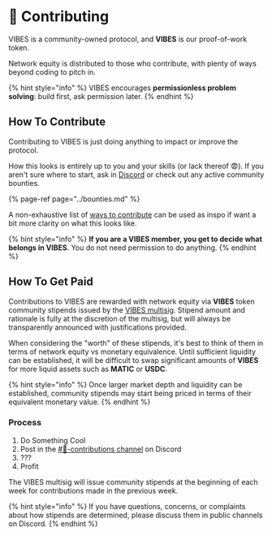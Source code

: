 # 💪 Contributing

VIBES is a community-owned protocol, and **VIBES** is our proof-of-work token. 

Network equity is distributed to those who contribute, with plenty of ways beyond coding to pitch in.

{% hint style="info" %}
VIBES encourages **permissionless problem solving**: build first, ask permission later. 
{% endhint %}

## How To Contribute

Contributing to VIBES is just doing anything to impact or improve the protocol. 

How this looks is entirely up to you and your skills \(or lack thereof 😨\). If you aren't sure where to start, ask in [Discord](https://discord.gg/qDrsjcGR2F) or check out any active community bounties.

{% page-ref page="../bounties.md" %}

A non-exhaustive list of [ways to contribute](ways-to-contribute.md) can be used as inspo if want a bit more clarity on what this looks like.

{% hint style="info" %}
**If you are a VIBES member, you get to decide what belongs in VIBES**. You do not need permission to do anything.
{% endhint %}

## How To Get Paid

Contributions to VIBES are rewarded with network equity via **VIBES** token community stipends issued by the [VIBES multisig](../governance.md#vibes-multisig). Stipend amount and rationale is fully at the discretion of the multisig, but will always be transparently announced with justifications provided.

When considering the "worth" of these stipends, it's best to think of them in terms of network equity vs monetary equivalence. Until sufficient liquidity can be established, it will be difficult to swap significant amounts of **VIBES** for more liquid assets such as **MATIC** or **USDC**.

{% hint style="info" %}
Once larger market depth and liquidity can be established, community stipends may start being priced in terms of their equivalent monetary value.
{% endhint %}

### Process

1. Do Something Cool
2. Post in the [\#💪-contributions channel](https://discord.gg/46guF9K2mK) on Discord
3. ???
4. Profit

The VIBES multisig will issue community stipends at the beginning of each week for contributions made in the previous week.

{% hint style="info" %}
If you have questions, concerns, or complaints about how stipends are determined, please discuss them in public channels on Discord.
{% endhint %}

